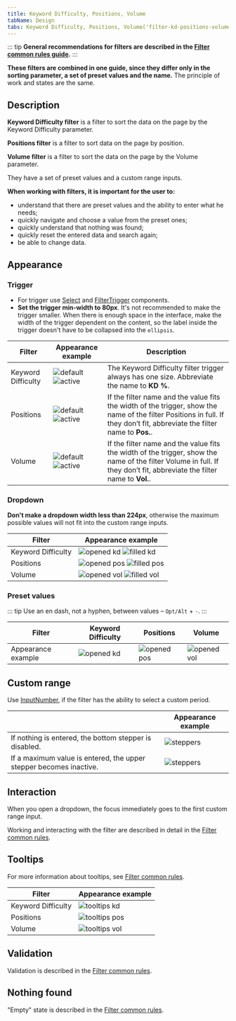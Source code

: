 ```yaml
---
title: Keyword Difficulty, Positions, Volume
tabName: Design
tabs: Keyword Difficulty, Positions, Volume('filter-kd-positions-volume'), Example('filter-kd-position-volume-code')
---
```


::: tip
**General recommendations for filters are described in the [Filter common rules guide](/filter-group/filter-rules/).**
:::

**These filters are combined in one guide, since they differ only in the sorting parameter, a set of preset values and the name.** The principle of work and states are the same.

## Description

**Keyword Difficulty filter** is a filter to sort the data on the page by the Keyword Difficulty parameter.

**Positions filter** is a filter to sort data on the page by position.

**Volume filter** is a filter to sort the data on the page by the Volume parameter.

They have a set of preset values and a custom range inputs.

**When working with filters, it is important for the user to:**

- understand that there are preset values and the ability to enter what he needs;
- quickly navigate and choose a value from the preset ones;
- quickly understand that nothing was found;
- quickly reset the entered data and search again;
- be able to change data.

## Appearance

### Trigger

- For trigger use [Select](/components/select/) and [FilterTrigger](/components/filter-trigger/) components.
- **Set the trigger min-width to 80px**. It's not recommended to make the trigger smaller. When there is enough space in the interface, make the width of the trigger dependent on the content, so the label inside the trigger doesn't have to be collapsed into the `ellipsis`.

| Filter             | Appearance example                                                      | Description                                                                                                                                                                |
| ------------------ | ----------------------------------------------------------------------- | -------------------------------------------------------------------------------------------------------------------------------------------------------------------------- |
| Keyword Difficulty | ![default](static/placeholder-kd.png) ![active](static/active-kd.png)   | The Keyword Difficulty filter trigger always has one size. Abbreviate the name to **KD %**.                                                                                |
| Positions          | ![default](static/placeholder-pos.png) ![active](static/active-pos.png) | If the filter name and the value fits the width of the trigger, show the name of the filter Positions in full. If they don’t fit, abbreviate the filter name to **Pos.**. |
| Volume             | ![default](static/placeholder-vol.png) ![active](static/active-vol.png) | If the filter name and the value fits the width of the trigger, show the name of the filter Volume in full. If they don’t fit, abbreviate the filter name to **Vol.**.    |

### Dropdown

**Don't make a dropdown width less than 224px**, otherwise the maximum possible values will not fit into the custom range inputs.

| Filter             | Appearance example                                                        |
| ------------------ | ------------------------------------------------------------------------- |
| Keyword Difficulty | ![opened kd](static/opened-kd.png) ![filled kd](static/filled-kd.png)     |
| Positions          | ![opened pos](static/opened-pos.png) ![filled pos](static/filled-pos.png) |
| Volume             | ![opened vol](static/opened-vol.png) ![filled vol](static/filled-vol.png) |

### Preset values

::: tip
Use an en dash, not a hyphen, between values – `Opt/Alt` + `-`.
:::

| Filter             | Keyword Difficulty                 | Positions                            | Volume                               |
| ------------------ | ---------------------------------- | ------------------------------------ | ------------------------------------ |
| Appearance example | ![opened kd](static/opened-kd.png) | ![opened pos](static/opened-pos.png) | ![opened vol](static/opened-vol.png) |

## Custom range

Use [InputNumber](/components/input-number/), if the filter has the ability to select a custom period.

|                                                                    | Appearance example                   |
| ------------------------------------------------------------------ | ------------------------------------ |
| If nothing is entered, the bottom stepper is disabled.             | ![steppers](static/steppers.png)     |
| If a maximum value is entered, the upper stepper becomes inactive. | ![steppers](static/steppers-max.png) |

## Interaction

When you open a dropdown, the focus immediately goes to the first custom range input.

Working and interacting with the filter are described in detail in the [Filter common rules](/filter-group/filter-rules/).

## Tooltips

For more information about tooltips, see [Filter common rules](/filter-group/filter-rules/).

| Filter             | Appearance example                       |
| ------------------ | ---------------------------------------- |
| Keyword Difficulty | ![tooltips kd](static/tooltips-kd.png)   |
| Positions          | ![tooltips pos](static/tooltips-pos.png) |
| Volume             | ![tooltips vol](static/tooltips.png)     |

## Validation

Validation is described in the [Filter common rules](/filter-group/filter-rules/).

## Nothing found

"Empty" state is described in the [Filter common rules](/filter-group/filter-rules/).

